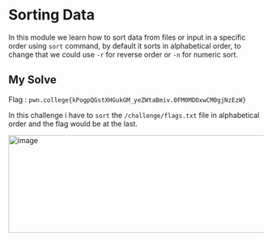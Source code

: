 # Sorting Data

In this module we learn how to sort data from files or input in a specific order using `sort` command, by default it sorts in alphabetical order, to change that we could use `-r` for reverse order or `-n` for numeric sort.

## My Solve

Flag : `pwn.college{kPogpQGstXHGukGM_yeZWtaBmiv.0FM0MDOxwCM0gjNzEzW}`

In this challenge i have to `sort` the `/challenge/flags.txt` file in alphabetical order and the flag would be at the last.

<img width="555" height="193" alt="image" src="https://github.com/user-attachments/assets/3519ed94-67e9-435c-b749-1fef365d1361" />
